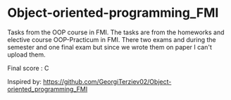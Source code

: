 # Object-oriented-programming_FMI

Tasks from the OOP course in FMI. The tasks are from the homeworks and elective course OOP-Practicum in FMI.
There two exams and during the semester and one final exam but since we wrote them on paper I can't upload them.

Final score : C

Inspired by: https://github.com/GeorgiTerziev02/Object-oriented_programming_FMI
